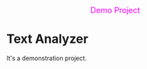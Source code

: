 <div align="center" style="color:magenta">
  <font size=4> Demo Project </font>
</div>  

# Text Analyzer
It's a demonstration project.  
